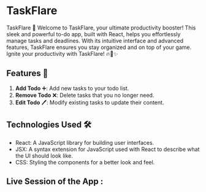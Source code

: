 # TaskFlare
TaskFlare 🚀  Welcome to TaskFlare, your ultimate productivity booster! This sleek and powerful to-do app, built with React, helps you effortlessly manage tasks and deadlines. With its intuitive interface and advanced features, TaskFlare ensures you stay organized and on top of your game. Ignite your productivity with TaskFlare! 🔥📅✨

## Features 🚀

1. **Add Todo** ➕: Add new tasks to your todo list.
2. **Remove Todo** ❌: Delete tasks that you no longer need.
3. **Edit Todo** 🖊️: Modify existing tasks to update their content.

## Technologies Used 🛠️

- React: A JavaScript library for building user interfaces.
- JSX: A syntax extension for JavaScript used with React to describe what the UI should look like.
- CSS: Styling the components for a better look and feel.

## Live Session of the App : 